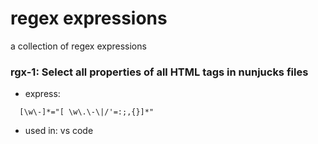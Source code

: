 # regex expressions
a collection of regex expressions 


### rgx-1: Select all properties of all HTML tags in nunjucks files

- express:

``` 
  [\w\-]*="[ \w\.\-\|/'=:;,{}]*"
```

- used in: vs code
